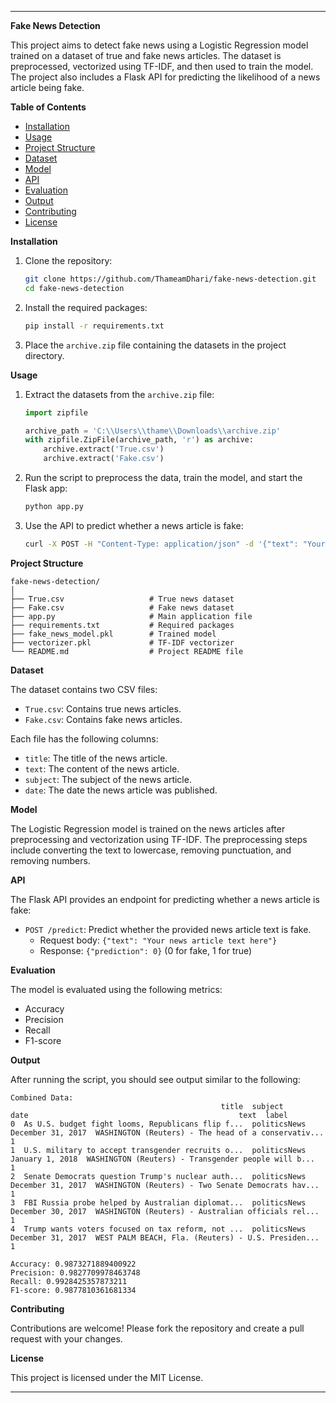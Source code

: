 

---

**Fake News Detection**

This project aims to detect fake news using a Logistic Regression model trained on a dataset of true and fake news articles. The dataset is preprocessed, vectorized using TF-IDF, and then used to train the model. The project also includes a Flask API for predicting the likelihood of a news article being fake.

**Table of Contents**

- [Installation](#installation)
- [Usage](#usage)
- [Project Structure](#project-structure)
- [Dataset](#dataset)
- [Model](#model)
- [API](#api)
- [Evaluation](#evaluation)
- [Output](#output)
- [Contributing](#contributing)
- [License](#license)

**Installation**

1. Clone the repository:
    ```bash
    git clone https://github.com/ThameamDhari/fake-news-detection.git
    cd fake-news-detection
    ```

2. Install the required packages:
    ```bash
    pip install -r requirements.txt
    ```

3. Place the `archive.zip` file containing the datasets in the project directory.

**Usage**

1. Extract the datasets from the `archive.zip` file:
    ```python
    import zipfile

    archive_path = 'C:\\Users\\thame\\Downloads\\archive.zip'
    with zipfile.ZipFile(archive_path, 'r') as archive:
        archive.extract('True.csv')
        archive.extract('Fake.csv')
    ```

2. Run the script to preprocess the data, train the model, and start the Flask app:
    ```bash
    python app.py
    ```

3. Use the API to predict whether a news article is fake:
    ```bash
    curl -X POST -H "Content-Type: application/json" -d '{"text": "Your news article text here"}' http://127.0.0.1:5000/predict
    ```

**Project Structure**

```
fake-news-detection/
│
├── True.csv                   # True news dataset
├── Fake.csv                   # Fake news dataset
├── app.py                     # Main application file
├── requirements.txt           # Required packages
├── fake_news_model.pkl        # Trained model
├── vectorizer.pkl             # TF-IDF vectorizer
└── README.md                  # Project README file
```

**Dataset**

The dataset contains two CSV files:
- `True.csv`: Contains true news articles.
- `Fake.csv`: Contains fake news articles.

Each file has the following columns:
- `title`: The title of the news article.
- `text`: The content of the news article.
- `subject`: The subject of the news article.
- `date`: The date the news article was published.

**Model**

The Logistic Regression model is trained on the news articles after preprocessing and vectorization using TF-IDF. The preprocessing steps include converting the text to lowercase, removing punctuation, and removing numbers.

**API**

The Flask API provides an endpoint for predicting whether a news article is fake:

- `POST /predict`: Predict whether the provided news article text is fake.
  - Request body: `{"text": "Your news article text here"}`
  - Response: `{"prediction": 0}` (0 for fake, 1 for true)

**Evaluation**

The model is evaluated using the following metrics:
- Accuracy
- Precision
- Recall
- F1-score

**Output**

After running the script, you should see output similar to the following:

```
Combined Data:
                                               title  subject               date                                               text  label
0  As U.S. budget fight looms, Republicans flip f...  politicsNews  December 31, 2017  WASHINGTON (Reuters) - The head of a conservativ...      1
1  U.S. military to accept transgender recruits o...  politicsNews  January 1, 2018  WASHINGTON (Reuters) - Transgender people will b...      1
2  Senate Democrats question Trump's nuclear auth...  politicsNews  December 31, 2017  WASHINGTON (Reuters) - Two Senate Democrats hav...      1
3  FBI Russia probe helped by Australian diplomat...  politicsNews  December 30, 2017  WASHINGTON (Reuters) - Australian officials rel...      1
4  Trump wants voters focused on tax reform, not ...  politicsNews  December 31, 2017  WEST PALM BEACH, Fla. (Reuters) - U.S. Presiden...      1

Accuracy: 0.9873271889400922
Precision: 0.9827709978463748
Recall: 0.9928425357873211
F1-score: 0.9877810361681334
```

**Contributing**

Contributions are welcome! Please fork the repository and create a pull request with your changes.

 **License**

This project is licensed under the MIT License.

---
